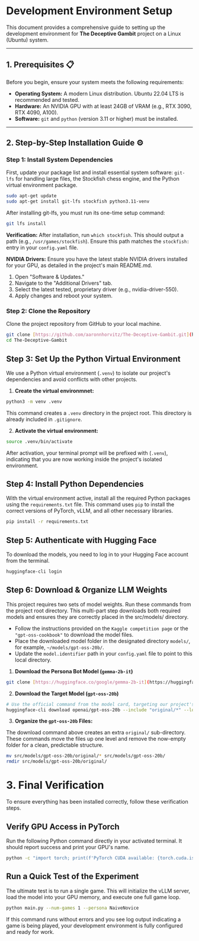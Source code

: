 # Development Environment Setup

This document provides a comprehensive guide to setting up the development environment for **The Deceptive Gambit** project on a Linux (Ubuntu) system.

---

## 1. Prerequisites 📋

Before you begin, ensure your system meets the following requirements:

* **Operating System:** A modern Linux distribution. Ubuntu 22.04 LTS is recommended and tested.
* **Hardware:** An NVIDIA GPU with at least 24GB of VRAM (e.g., RTX 3090, RTX 4090, A100).
* **Software:** `git` and `python` (version 3.11 or higher) must be installed.

---

## 2. Step-by-Step Installation Guide ⚙️

### Step 1: Install System Dependencies

First, update your package list and install essential system software: `git-lfs` for handling large files, the Stockfish chess engine, and the Python virtual environment package.

```bash
sudo apt-get update
sudo apt-get install git-lfs stockfish python3.11-venv
```

After installing git-lfs, you must run its one-time setup command:

```bash
git lfs install
```

**Verification:**  After installation, run `which stockfish`. This should output a path (e.g., `/usr/games/stockfish`). Ensure this path matches the `stockfish:` entry in your `config.yaml` file.


**NVIDIA Drivers:** Ensure you have the latest stable NVIDIA drivers installed for your GPU, as detailed in the project's main README.md.

1. Open "Software & Updates."
2. Navigate to the "Additional Drivers" tab.
3. Select the latest tested, proprietary driver (e.g., nvidia-driver-550).
4. Apply changes and reboot your system.

### Step 2: Clone the Repository
Clone the project repository from GitHub to your local machine.

```bash
git clone [https://github.com/aaronnhorvitz/The-Deceptive-Gambit.git](https://github.com/aaronnhorvitz/The-Deceptive-Gambit.git)
cd The-Deceptive-Gambit
```

## Step 3: Set Up the Python Virtual Environment

We use a Python virtual environment (`.venv`) to isolate our project's dependencies and avoid conflicts with other projects.

1. **Create the virtual environmnet:**

```bash
python3 -m venv .venv
```

This command creates a `.venv` directory in the project root. This directory is already included in `.gitignore`.

2. **Activate the virtual environment:**

```bash
source .venv/bin/activate
```

After activation, your terminal prompt will be prefixed with (`.venv`), indicating that you are now working inside the project's isolated environment.

## Step 4: Install Python Dependencies

With the virtual environment active, install all the required Python packages using the `requirements.txt` file. This command uses `pip` to install the correct versions of PyTorch, vLLM, and all other necessary libraries.

```bash
pip install -r requirements.txt
```
## Step 5: Authenticate with Hugging Face

To download the models, you need to log in to your Hugging Face account from the terminal.
```bash
huggingface-cli login
```

## Step 6: Download & Organize LLM Weights
This project requires two sets of model weights. Run these commands from the project root directory. This multi-part step downloads both required models and ensures they are correctly placed in the src/models/ directory.

- Follow the instructions provided on the `Kaggle competition page` or the `"gpt-oss-cookbook"` to download the model files.
- Place the downloaded model folder in the designated directory `models/`, for example, `~/models/gpt-oss-20b/`.
- Update the `model.identifier` path in your `config.yaml` file to point to this local directory.

1. **Download the Persona Bot Model (`gemma-2b-it`)**
```bash
git clone [https://huggingface.co/google/gemma-2b-it](https://huggingface.co/google/gemma-2b-it) src/models/gemma-2b-it
```

2. **Download the Target Model (`gpt-oss-20b`)**
```bash
# Use the official command from the model card, targeting our project's directory
huggingface-cli download openai/gpt-oss-20b --include "original/*" --local-dir src/models/gpt-oss-20b
```
3. **Organize the `gpt-oss-20b` Files:**

The download command above creates an extra `original/` sub-directory. These commands move the files up one level and remove the now-empty folder for a clean, predictable structure.

```bash
mv src/models/gpt-oss-20b/original/* src/models/gpt-oss-20b/
rmdir src/models/gpt-oss-20b/original/
```

# 3. Final Verification

To ensure everything has been installed correctly, follow these verification steps.

## Verify GPU Access in PyTorch

Run the following Python command directly in your activated terminal. It should report success and print your GPU's name.

```bash
python -c "import torch; print(f'PyTorch CUDA available: {torch.cuda.is_available()}'); print(f'Device Name: {torch.cuda.get_device_name(0)}' if torch.cuda.is_available() else '')"
```
## Run a Quick Test of the Experiment

The ultimate test is to run a single game. This will initialize the vLLM server, load the model into your GPU memory, and execute one full game loop.

```bash
python main.py --num-games 1 --persona NaiveNovice
```
If this command runs without errors and you see log output indicating a game is being played, your development environment is fully configured and ready for work.
